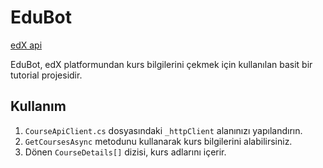# EduBot
[edX api](https://courses.edx.org/api-docs/#/)

EduBot, edX platformundan kurs bilgilerini çekmek için kullanılan basit bir tutorial projesidir.

## Kullanım

1. `CourseApiClient.cs` dosyasındaki `_httpClient` alanınızı yapılandırın.
2. `GetCoursesAsync` metodunu kullanarak kurs bilgilerini alabilirsiniz.
3. Dönen `CourseDetails[]` dizisi, kurs adlarını içerir.



